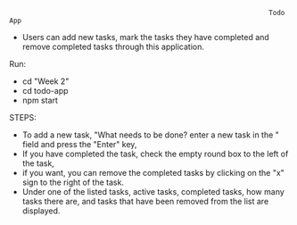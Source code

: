                                                                      Todo App
                                                                         
- Users can add new tasks, mark the tasks they have completed and remove completed tasks through this application.


Run:
 - cd "Week 2"
 - cd todo-app
 - npm start


STEPS:
- To add a new task, "What needs to be done? enter a new task in the " field and press the "Enter" key,
- If you have completed the task, check the empty round box to the left of the task,
- if you want, you can remove the completed tasks by clicking on the "x" sign to the right of the task.
- Under one of the listed tasks, active tasks, completed tasks, how many tasks there are, and tasks that have been removed from the list are displayed.



